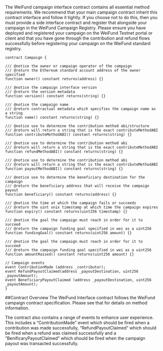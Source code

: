 The WeiFund campaign interface contract contains all essential method requirements. We recommend that your main campaign contract inherit this contract interface and follow it tightly. If you choose not to do this, then you must provide a side interface contract and register that alongside your campaign in the WeiFund Campaign Registry. Please ensure you have deployed and registered your campaign on the WeiFund Testnet portal or client and that you have gone through the contribution and refund flows successfully before registering your campaign on the WeiFund standard registry.

```
contract Campaign {

/// @notice the owner or campaign operator of the campaign
/// @return the Ethereum standard account address of the owner specified
function owner() constant returns(address) {}

/// @notice the campaign interface version
/// @return the version metadata
function version() constant returns(string) {}

/// @notice the campaign name
/// @return contractual metadata which specifies the campaign name as a string
function name() constant returns(string) {}

/// @notice use to determine the contribution method abi/structure
/// @return will return a string that is the exact contributeMethodABI
function contributeMethodABI() constant returns(string) {}

/// @notice use to determine the contribution method abi
/// @return will return a string that is the exact contributeMethodABI
function refundMethodABI() constant returns(string) {}

/// @notice use to determine the contribution method abi
/// @return will return a string that is the exact contributeMethodABI
function payoutMethodABI() constant returns(string) {}

/// @notice use to determine the beneficiary destination for the campaign
/// @return the beneficiary address that will receive the campaign payout
function beneficiary() constant returns(address) {}

/// @notice the time at which the campaign fails or succeeds
/// @return the uint unix timestamp at which time the campaign expires
function expiry() constant returns(uint256 timestamp) {}

/// @notice the goal the campaign must reach in order for it to succeed
/// @return the campaign funding goal specified in wei as a uint256
function fundingGoal() constant returns(uint256 amount) {}

/// @notice the goal the campaign must reach in order for it to succeed
/// @return the campaign funding goal specified in wei as a uint256
function amountRaised() constant returns(uint256 amount) {}

// Campaign events
event ContributionMade (address _contributor);
event RefundPayoutClaimed(address _payoutDestination, uint256 _payoutAmount);
event BeneficiaryPayoutClaimed (address _payoutDestination, uint256 _payoutAmount);
}
```
##Contract Overview
The WeiFund Interface contract follows the WeiFund campaign contract specification. Please see that for details on method information.

The contract also contains a range of events to enhance user experience. This includes a “ContributionMade” event which should be fired when a contribution was made successfully, “RefundPayoutClaimed” which should be fired when a refund was claimed successfully and a “BenificaryPayoutClaimed” which should be fired when the campaign payout was transacted successfully.
